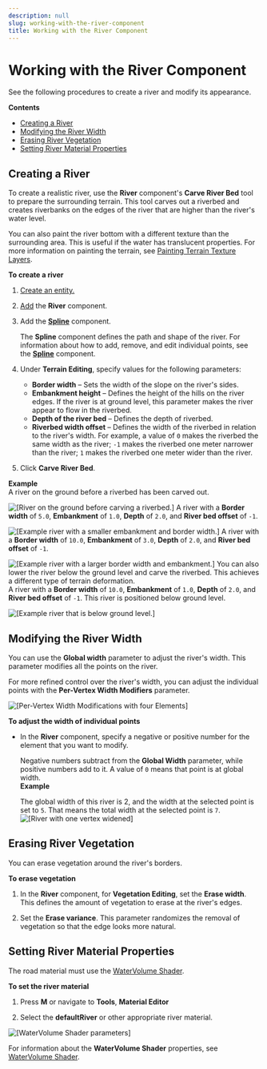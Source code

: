 ```yaml
---
description: null
slug: working-with-the-river-component
title: Working with the River Component
---
```

# Working with the River Component<a name="working-with-the-river-component"></a>

See the following procedures to create a river and modify its appearance\.

**Contents**
+ [Creating a River](#creating-river)
+ [Modifying the River Width](#modifying-river-width)
+ [Erasing River Vegetation](#erasing-river-vegetation)
+ [Setting River Material Properties](#setting-river-material-properties)

## Creating a River<a name="creating-river"></a>

To create a realistic river, use the **River** component's **Carve River Bed** tool to prepare the surrounding terrain\. This tool carves out a riverbed and creates riverbanks on the edges of the river that are higher than the river's water level\.

You can also paint the river bottom with a different texture than the surrounding area\. This is useful if the water has translucent properties\. For more information on painting the terrain, see [Painting Terrain Texture Layers](terrain-texture-layers-paint.md)\.

**To create a river**

1. [Create an entity\.](creating-entity.md)

1. [Add](component-working-adding.md) the **River** component\.

1. Add the **[Spline](component-spline.md)** component\.

   The **Spline** component defines the path and shape of the river\. For information about how to add, remove, and edit individual points, see the **[Spline](component-spline.md)** component\.

1. Under **Terrain Editing**, specify values for the following parameters:
   + **Border width** – Sets the width of the slope on the river's sides\.
   + **Embankment height** – Defines the height of the hills on the river edges\. If the river is at ground level, this parameter makes the river appear to flow in the riverbed\.
   + **Depth of the river bed** – Defines the depth of riverbed\.
   + **Riverbed width offset** – Defines the width of the riverbed in relation to the river's width\. For example, a value of `0` makes the riverbed the same width as the river; `-1` makes the riverbed one meter narrower than the river; `1` makes the riverbed one meter wider than the river\.

1. Click **Carve River Bed**\.

**Example**  
A river on the ground before a riverbed has been carved out\.  

![\[River on the ground before carving a riverbed.\]](/images/userguide/component/carving-riverbed-1.png)
A river with a **Border width** of `5.0`, **Embankment** of `1.0`, **Depth** of `2.0`, and **River bed offset** of `-1`\.  

![\[Example river with a smaller embankment and border width.\]](/images/userguide/component/carving-riverbed-2.png)
A river with a **Border width** of `10.0`, **Embankment** of `3.0`, **Depth** of `2.0`, and **River bed offset** of `-1`\.  

![\[Example river with a larger border width and embankment.\]](/images/userguide/component/carving-riverbed-3.png)
You can also lower the river below the ground level and carve the riverbed\. This achieves a different type of terrain deformation\.  
A river with a **Border width** of `10.0`, **Embankment** of `1.0`, **Depth** of `2.0`, and **River bed offset** of `-1`\. This river is positioned below ground level\.  

![\[Example river that is below ground level.\]](/images/userguide/component/carving-riverbed-4.png)

## Modifying the River Width<a name="modifying-river-width"></a>

You can use the **Global width** parameter to adjust the river's width\. This parameter modifies all the points on the river\.

For more refined control over the river's width, you can adjust the individual points with the **Per\-Vertex Width Modifiers** parameter\.

![\[Per-Vertex Width Modifications with four Elements\]](/images/userguide/component/modifying-road-width-1.png)

**To adjust the width of individual points**
+ In the **River** component, specify a negative or positive number for the element that you want to modify\.

  Negative numbers subtract from the **Global Width** parameter, while positive numbers add to it\. A value of `0` means that point is at global width\.  
**Example**  

  The global width of this river is 2, and the width at the selected point is set to `5`\. That means the total width at the selected point is `7`\.  
![\[River with one vertex widened\]](/images/userguide/component/modifying-river-width-2.png)

## Erasing River Vegetation<a name="erasing-river-vegetation"></a>

You can erase vegetation around the river's borders\.

**To erase vegetation**

1. In the **River** component, for **Vegetation Editing**, set the **Erase width**\. This defines the amount of vegetation to erase at the river's edges\.

1. Set the **Erase variance**\. This parameter randomizes the removal of vegetation so that the edge looks more natural\.

## Setting River Material Properties<a name="setting-river-material-properties"></a>

The road material must use the [WaterVolume Shader](shader-ref-watervolume.md)\. 

**To set the river material**

1. Press **M** or navigate to **Tools**, **Material Editor**

1. Select the **defaultRiver** or other appropriate river material\.

![\[WaterVolume Shader parameters\]](/images/userguide/component/setting-river-materials-1.png)

For information about the **WaterVolume Shader** properties, see [WaterVolume Shader](shader-ref-watervolume.md)\.